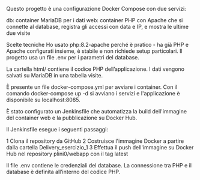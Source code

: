 Questo progetto è una configurazione Docker Compose con due servizi:

db: container MariaDB per i dati 
web: container PHP con Apache che si connette al database, registra gli accessi con data e IP, e mostra le ultime due visite

Scelte tecniche 
Ho usato php:8.2-apache perché è pratico - ha già PHP e Apache configurati insieme, è stabile e non richiede setup particolari. 
Il progetto usa un file .env per i parametri del database.

La cartella html/ contiene il codice PHP dell’applicazione. 
I dati vengono salvati su MariaDB in una tabella visite.

È presente un file docker-compose.yml per avviare i container. 
Con il comando docker-compose up -d si avviano i servizi e l'applicazione è disponibile su localhost:8085.

È stato configurato un Jenkinsfile che automatizza la build dell'immagine del container web e la pubblicazione su Docker Hub.

Il Jenkinsfile esegue i seguenti passaggi:

1 Clona il repository da GitHub
2 Costruisce l'immagine Docker a partire dalla cartella Delivery_esercizio_1
3 Effettua il push dell'immagine su Docker Hub nel repository plini0/webapp con il tag latest

Il file .env contiene le credenziali del database. 
La connessione tra PHP e il database è definita all’interno del codice PHP.
